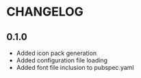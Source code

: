 # CHANGELOG

## 0.1.0

* Added icon pack generation
* Added configuration file loading
* Added font file inclusion to pubspec.yaml

